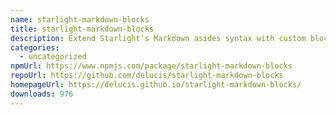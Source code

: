 ```yaml
---
name: starlight-markdown-blocks
title: starlight-markdown-blocks
description: Extend Starlight’s Markdown asides syntax with custom block types
categories:
  - uncategorized
npmUrl: https://www.npmjs.com/package/starlight-markdown-blocks
repoUrl: https://github.com/delucis/starlight-markdown-blocks
homepageUrl: https://delucis.github.io/starlight-markdown-blocks/
downloads: 976
---
```

